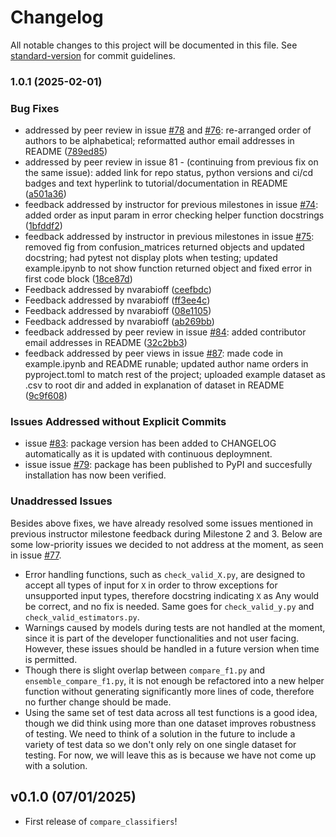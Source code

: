 # Changelog

All notable changes to this project will be documented in this file. See [standard-version](https://github.com/conventional-changelog/standard-version) for commit guidelines.

### 1.0.1 (2025-02-01)

### Bug Fixes

* addressed by peer review in issue [#78](https://github.com/UBC-MDS/compare_classifiers/issues/78) and [#76](https://github.com/UBC-MDS/compare_classifiers/issues/76): re-arranged order of authors to be alphabetical; reformatted author email addresses in README ([789ed85](https://github.com/UBC-MDS/compare_classifiers/commit/789ed8529612cb0ddae52b326e922bb251088b38))
* addressed by peer review in issue 81 - (continuing from previous fix on the same issue): added link for repo status, python versions and ci/cd badges and text hyperlink to tutorial/documentation in README ([a501a36](https://github.com/UBC-MDS/compare_classifiers/commit/a501a36236074c3a97f1af7f81e95d98a2ce2880))
* feedback addressed by instructor for previous milestones in issue [#74](https://github.com/UBC-MDS/compare_classifiers/issues/74): added order as input param in error checking helper function docstrings ([1bfddf2](https://github.com/UBC-MDS/compare_classifiers/commit/1bfddf232153ffbb40c54fed5aae4f443568decd))
* feedback addressed by instructor in previous milestones in issue [#75](https://github.com/UBC-MDS/compare_classifiers/issues/75): removed fig from confusion_matrices returned objects and updated docstring; had pytest not display plots when testing; updated example.ipynb to not show function returned object and fixed error in first code block ([18ce87d](https://github.com/UBC-MDS/compare_classifiers/commit/18ce87dda827e3c69937d0278410ed8c941da09a))
* Feedback addressed by nvarabioff ([ceefbdc](https://github.com/UBC-MDS/compare_classifiers/commit/ceefbdc66b2ccc178d1d2a16e2db086a7a02487a))
* Feedback addressed by nvarabioff ([ff3ee4c](https://github.com/UBC-MDS/compare_classifiers/commit/ff3ee4cf9ee50f6d6823de9b2be84aa68b24683a))
* Feedback addressed by nvarabioff ([08e1105](https://github.com/UBC-MDS/compare_classifiers/commit/08e11051adb5d31a288aa46aa23087b1de74282b))
* Feedback addressed by nvarabioff ([ab269bb](https://github.com/UBC-MDS/compare_classifiers/commit/ab269bbbe655aca139e0ed4a33bfdacedcf7d423))
* feedback addressed by peer review in issue [#84](https://github.com/UBC-MDS/compare_classifiers/issues/84): added contributor email addresses in README ([32c2bb3](https://github.com/UBC-MDS/compare_classifiers/commit/32c2bb3484f021fc3f9e2d195db2f4fa5331acc4))
* feedback addressed by peer views in issue [#87](https://github.com/UBC-MDS/compare_classifiers/issues/87): made code in example.ipynb and README runable; updated author name orders in pyproject.toml to match rest of the project; uploaded example dataset as .csv to root dir and added in explanation of dataset in README ([9c9f608](https://github.com/UBC-MDS/compare_classifiers/commit/9c9f6080286977036a80a4cc82f040df8f08d4a6))


### Issues Addressed without Explicit Commits

* issue [#83](https://github.com/UBC-MDS/compare_classifiers/issues/83): package version has been added to CHANGELOG automatically as it is updated with continuous deploymnent.
* issue issue [#79](https://github.com/UBC-MDS/compare_classifiers/issues/79): package has been published to PyPI and succesfully installation has now been verified.

### Unaddressed Issues

Besides above fixes, we have already resolved some issues mentioned in previous instructor milestone feedback during Milestone 2 and 3. Below are some low-priority issues we decided to not address at the moment, as seen in issue [#77](https://github.com/UBC-MDS/compare_classifiers/issues/77).

* Error handling functions, such as `check_valid_X.py`, are designed to accept all types of input for `X` in order to throw exceptions for unsupported input types, therefore docstring indicating `X` as Any would be correct, and no fix is needed. Same goes for `check_valid_y.py` and `check_valid_estimators.py`.
* Warnings caused by models during tests are not handled at the moment, since it is part of the developer functionalities and not user facing. However, these issues should be handled in a future version when time is permitted.
* Though there is slight overlap between `compare_f1.py` and `ensemble_compare_f1.py`, it is not enough be refactored into a new helper function without generating significantly more lines of code, therefore no further change should be made.
* Using the same set of test data across all test functions is a good idea, though we did think using more than one dataset improves robustness of testing. We need to think of a solution in the future to include a variety of test data so we don't only rely on one single dataset for testing. For now, we will leave this as is because we have not come up with a solution.

## v0.1.0 (07/01/2025)

- First release of `compare_classifiers`!